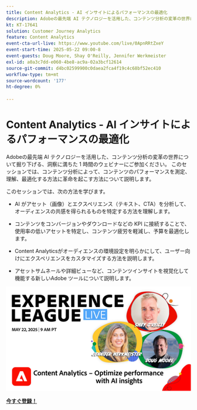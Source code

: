 ```yaml
---
title: Content Analytics - AI インサイトによるパフォーマンスの最適化
description: Adobeの最先端 AI テクノロジーを活用した、コンテンツ分析の変革の世界について掘り下げる、洞察に満ちた 1 時間のウェビナーにご参加ください。 このセッションでは、コンテンツ分析によって、コンテンツのパフォーマンスを測定、理解、最適化する方法に革命を起こす方法について説明します。
kt: KT-17641
solution: Customer Journey Analytics
feature: Content Analytics
event-cta-url-live: https://www.youtube.com/live/0ApnRRtZxeY
event-start-time: 2025-05-22 09:00-8
event-guests: Doug Moore, Shay O'Reilly, Jennifer Werkmeister
exl-id: a0a3c7dd-e060-4be8-ac9a-02a3bcf12614
source-git-commit: d4bc02599900c0daea2fca4f19c4c68bf52ec410
workflow-type: tm+mt
source-wordcount: '177'
ht-degree: 0%

---
```


# Content Analytics - AI インサイトによるパフォーマンスの最適化

Adobeの最先端 AI テクノロジーを活用した、コンテンツ分析の変革の世界について掘り下げる、洞察に満ちた 1 時間のウェビナーにご参加ください。 このセッションでは、コンテンツ分析によって、コンテンツのパフォーマンスを測定、理解、最適化する方法に革命を起こす方法について説明します。

このセッションでは、次の方法を学びます。
* AI がアセット（画像）とエクスペリエンス（テキスト、CTA）を分析して、オーディエンスの共感を得られるものを特定する方法を理解します。

* コンテンツをコンバージョンやダウンロードなどの KPI に接続することで、使用率の低いアセットを特定し、コンテンツ疲労を軽減し、予算を最適化します。

* Content Analyticsがオーディエンスの環境設定を明らかにして、ユーザー向けにエクスペリエンスをカスタマイズする方法を説明します。

* アセットサムネールや詳細ビューなど、コンテンツインサイトを視覚化して機能する新しいAdobe ツールについて説明します。

[![ExL LIVE 2025 年 5 月 22 日 ](assets/May-22-2025-WebBanner.jpg)](https://engage.adobe.com/ExpLeagueLive-250522.html)

[**今すぐ登録！**](https://engage.adobe.com/ExpLeagueLive-250522.html)
